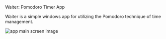 Waiter: Pomodoro Timer App

Waiter is a simple windows app for utilizing the Pomodoro technique of time management.

![app main screen image](/resource/Waiter.png?raw=true "app main screen")